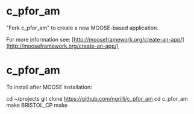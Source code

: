 c_pfor_am
=====

"Fork c_pfor_am" to create a new MOOSE-based application.

For more information see: [http://mooseframework.org/create-an-app/](http://mooseframework.org/create-an-app/)
# c_pfor_am

To install after MOOSE installation:

cd ~/projects
git clone https://github.com/ngrilli/c_pfor_am
cd c_pfor_am
make BRISTOL_CP
make
